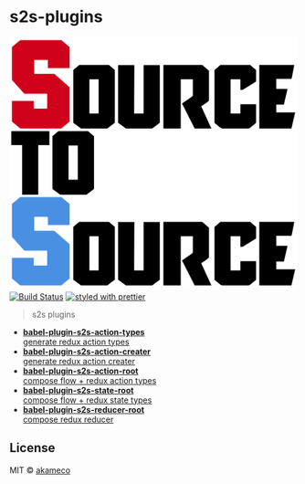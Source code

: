# s2s-plugins
[![s2s](https://raw.githubusercontent.com/akameco/logos/master/s2s.png)](https://github.com/akameco/s2s)
[![Build Status](https://travis-ci.org/akameco/s2s-plugins.svg?branch=master)](https://travis-ci.org/akameco/s2s-plugins)
[![styled with prettier](https://img.shields.io/badge/styled_with-prettier-ff69b4.svg)](https://github.com/prettier/prettier)

> s2s plugins

- [**babel-plugin-s2s-action-types**<br>generate redux action types](https://github.com/akameco/s2s-plugins/tree/master/packages/babel-plugin-s2s-action-types)
- [**babel-plugin-s2s-action-creater**<br>generate redux action creater](https://github.com/akameco/s2s-plugins/tree/master/packages/babel-plugin-s2s-action-creater)
- [**babel-plugin-s2s-action-root**<br>compose flow + redux action types](https://github.com/akameco/s2s-plugins/tree/master/packages/babel-plugin-s2s-action-root)
- [**babel-plugin-s2s-state-root**<br>compose flow + redux state types](https://github.com/akameco/s2s-plugins/tree/master/packages/babel-plugin-s2s-state-root)
- [**babel-plugin-s2s-reducer-root**<br>compose redux reducer](https://github.com/akameco/s2s-plugins/tree/master/packages/babel-plugin-s2s-reducer-root)


## License

MIT © [akameco](http://akameco.github.io)
